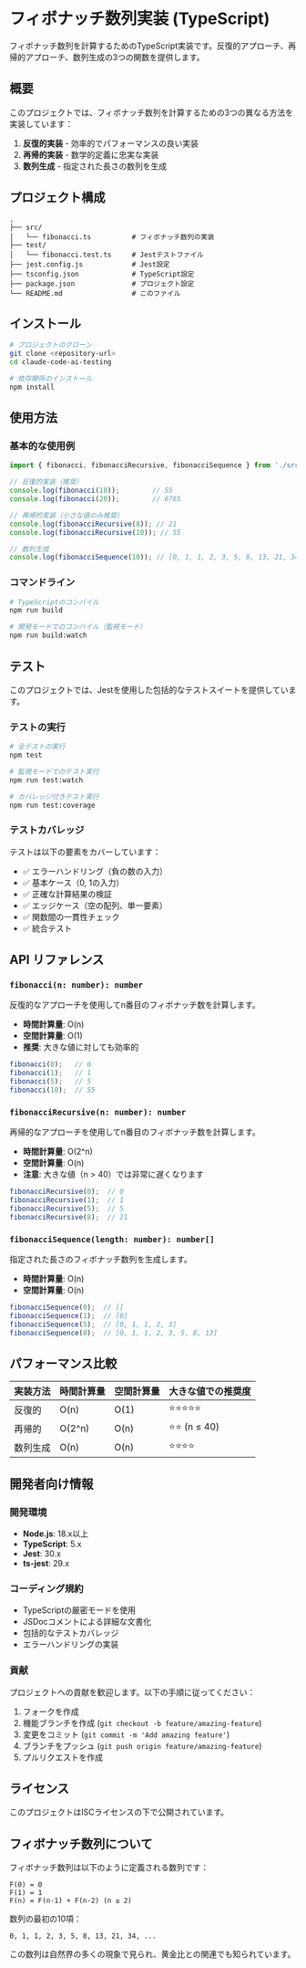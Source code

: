 # フィボナッチ数列実装 (TypeScript)

フィボナッチ数列を計算するためのTypeScript実装です。反復的アプローチ、再帰的アプローチ、数列生成の3つの関数を提供します。

## 概要

このプロジェクトでは、フィボナッチ数列を計算するための3つの異なる方法を実装しています：

1. **反復的実装** - 効率的でパフォーマンスの良い実装
2. **再帰的実装** - 数学的定義に忠実な実装
3. **数列生成** - 指定された長さの数列を生成

## プロジェクト構成

```
.
├── src/
│   └── fibonacci.ts          # フィボナッチ数列の実装
├── test/
│   └── fibonacci.test.ts     # Jestテストファイル
├── jest.config.js            # Jest設定
├── tsconfig.json             # TypeScript設定
├── package.json              # プロジェクト設定
└── README.md                 # このファイル
```

## インストール

```bash
# プロジェクトのクローン
git clone <repository-url>
cd claude-code-ai-testing

# 依存関係のインストール
npm install
```

## 使用方法

### 基本的な使用例

```typescript
import { fibonacci, fibonacciRecursive, fibonacciSequence } from './src/fibonacci';

// 反復的実装（推奨）
console.log(fibonacci(10));        // 55
console.log(fibonacci(20));        // 6765

// 再帰的実装（小さな値のみ推奨）
console.log(fibonacciRecursive(8)); // 21
console.log(fibonacciRecursive(10)); // 55

// 数列生成
console.log(fibonacciSequence(10)); // [0, 1, 1, 2, 3, 5, 8, 13, 21, 34]
```

### コマンドライン

```bash
# TypeScriptのコンパイル
npm run build

# 開発モードでのコンパイル（監視モード）
npm run build:watch
```

## テスト

このプロジェクトでは、Jestを使用した包括的なテストスイートを提供しています。

### テストの実行

```bash
# 全テストの実行
npm test

# 監視モードでのテスト実行
npm run test:watch

# カバレッジ付きテスト実行
npm run test:coverage
```

### テストカバレッジ

テストは以下の要素をカバーしています：

- ✅ エラーハンドリング（負の数の入力）
- ✅ 基本ケース（0, 1の入力）
- ✅ 正確な計算結果の検証
- ✅ エッジケース（空の配列、単一要素）
- ✅ 関数間の一貫性チェック
- ✅ 統合テスト

## API リファレンス

### `fibonacci(n: number): number`

反復的なアプローチを使用してn番目のフィボナッチ数を計算します。

- **時間計算量**: O(n)
- **空間計算量**: O(1)
- **推奨**: 大きな値に対しても効率的

```typescript
fibonacci(0);   // 0
fibonacci(1);   // 1
fibonacci(5);   // 5
fibonacci(10);  // 55
```

### `fibonacciRecursive(n: number): number`

再帰的なアプローチを使用してn番目のフィボナッチ数を計算します。

- **時間計算量**: O(2^n)
- **空間計算量**: O(n)
- **注意**: 大きな値（n > 40）では非常に遅くなります

```typescript
fibonacciRecursive(0);  // 0
fibonacciRecursive(1);  // 1
fibonacciRecursive(5);  // 5
fibonacciRecursive(8);  // 21
```

### `fibonacciSequence(length: number): number[]`

指定された長さのフィボナッチ数列を生成します。

- **時間計算量**: O(n)
- **空間計算量**: O(n)

```typescript
fibonacciSequence(0);  // []
fibonacciSequence(1);  // [0]
fibonacciSequence(5);  // [0, 1, 1, 2, 3]
fibonacciSequence(8);  // [0, 1, 1, 2, 3, 5, 8, 13]
```

## パフォーマンス比較

| 実装方法 | 時間計算量 | 空間計算量 | 大きな値での推奨度 |
|----------|------------|------------|-------------------|
| 反復的   | O(n)       | O(1)       | ⭐⭐⭐⭐⭐         |
| 再帰的   | O(2^n)     | O(n)       | ⭐⭐ (n ≤ 40)     |
| 数列生成 | O(n)       | O(n)       | ⭐⭐⭐⭐           |

## 開発者向け情報

### 開発環境

- **Node.js**: 18.x以上
- **TypeScript**: 5.x
- **Jest**: 30.x
- **ts-jest**: 29.x

### コーディング規約

- TypeScriptの厳密モードを使用
- JSDocコメントによる詳細な文書化
- 包括的なテストカバレッジ
- エラーハンドリングの実装

### 貢献

プロジェクトへの貢献を歓迎します。以下の手順に従ってください：

1. フォークを作成
2. 機能ブランチを作成 (`git checkout -b feature/amazing-feature`)
3. 変更をコミット (`git commit -m 'Add amazing feature'`)
4. ブランチをプッシュ (`git push origin feature/amazing-feature`)
5. プルリクエストを作成

## ライセンス

このプロジェクトはISCライセンスの下で公開されています。

## フィボナッチ数列について

フィボナッチ数列は以下のように定義される数列です：

```
F(0) = 0
F(1) = 1
F(n) = F(n-1) + F(n-2) (n ≥ 2)
```

数列の最初の10項：
```
0, 1, 1, 2, 3, 5, 8, 13, 21, 34, ...
```

この数列は自然界の多くの現象で見られ、黄金比との関連でも知られています。